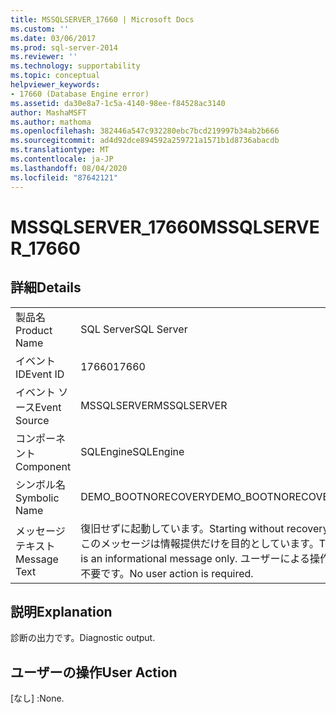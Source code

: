 ```yaml
---
title: MSSQLSERVER_17660 | Microsoft Docs
ms.custom: ''
ms.date: 03/06/2017
ms.prod: sql-server-2014
ms.reviewer: ''
ms.technology: supportability
ms.topic: conceptual
helpviewer_keywords:
- 17660 (Database Engine error)
ms.assetid: da30e8a7-1c5a-4140-98ee-f84528ac3140
author: MashaMSFT
ms.author: mathoma
ms.openlocfilehash: 382446a547c932280ebc7bcd219997b34ab2b666
ms.sourcegitcommit: ad4d92dce894592a259721a1571b1d8736abacdb
ms.translationtype: MT
ms.contentlocale: ja-JP
ms.lasthandoff: 08/04/2020
ms.locfileid: "87642121"
---
```

# <a name="mssqlserver_17660"></a><span data-ttu-id="9a8af-102">MSSQLSERVER_17660</span><span class="sxs-lookup"><span data-stu-id="9a8af-102">MSSQLSERVER_17660</span></span>
    
## <a name="details"></a><span data-ttu-id="9a8af-103">詳細</span><span class="sxs-lookup"><span data-stu-id="9a8af-103">Details</span></span>  
  
|||  
|-|-|  
|<span data-ttu-id="9a8af-104">製品名</span><span class="sxs-lookup"><span data-stu-id="9a8af-104">Product Name</span></span>|<span data-ttu-id="9a8af-105">SQL Server</span><span class="sxs-lookup"><span data-stu-id="9a8af-105">SQL Server</span></span>|  
|<span data-ttu-id="9a8af-106">イベント ID</span><span class="sxs-lookup"><span data-stu-id="9a8af-106">Event ID</span></span>|<span data-ttu-id="9a8af-107">17660</span><span class="sxs-lookup"><span data-stu-id="9a8af-107">17660</span></span>|  
|<span data-ttu-id="9a8af-108">イベント ソース</span><span class="sxs-lookup"><span data-stu-id="9a8af-108">Event Source</span></span>|<span data-ttu-id="9a8af-109">MSSQLSERVER</span><span class="sxs-lookup"><span data-stu-id="9a8af-109">MSSQLSERVER</span></span>|  
|<span data-ttu-id="9a8af-110">コンポーネント</span><span class="sxs-lookup"><span data-stu-id="9a8af-110">Component</span></span>|<span data-ttu-id="9a8af-111">SQLEngine</span><span class="sxs-lookup"><span data-stu-id="9a8af-111">SQLEngine</span></span>|  
|<span data-ttu-id="9a8af-112">シンボル名</span><span class="sxs-lookup"><span data-stu-id="9a8af-112">Symbolic Name</span></span>|<span data-ttu-id="9a8af-113">DEMO_BOOTNORECOVERY</span><span class="sxs-lookup"><span data-stu-id="9a8af-113">DEMO_BOOTNORECOVERY</span></span>|  
|<span data-ttu-id="9a8af-114">メッセージ テキスト</span><span class="sxs-lookup"><span data-stu-id="9a8af-114">Message Text</span></span>|<span data-ttu-id="9a8af-115">復旧せずに起動しています。</span><span class="sxs-lookup"><span data-stu-id="9a8af-115">Starting without recovery.</span></span> <span data-ttu-id="9a8af-116">このメッセージは情報提供だけを目的としています。</span><span class="sxs-lookup"><span data-stu-id="9a8af-116">This is an informational message only.</span></span> <span data-ttu-id="9a8af-117">ユーザーによる操作は不要です。</span><span class="sxs-lookup"><span data-stu-id="9a8af-117">No user action is required.</span></span>|  
  
## <a name="explanation"></a><span data-ttu-id="9a8af-118">説明</span><span class="sxs-lookup"><span data-stu-id="9a8af-118">Explanation</span></span>  
 <span data-ttu-id="9a8af-119">診断の出力です。</span><span class="sxs-lookup"><span data-stu-id="9a8af-119">Diagnostic output.</span></span>  
  
## <a name="user-action"></a><span data-ttu-id="9a8af-120">ユーザーの操作</span><span class="sxs-lookup"><span data-stu-id="9a8af-120">User Action</span></span>  
 <span data-ttu-id="9a8af-121">[なし] :</span><span class="sxs-lookup"><span data-stu-id="9a8af-121">None.</span></span>  
  
  
